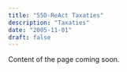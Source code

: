 ```yaml
---
title: "55D-ReAct Taxaties"
description: "Taxaties"
date: "2005-11-01"
draft: false
---
```


Content of the page coming soon.
